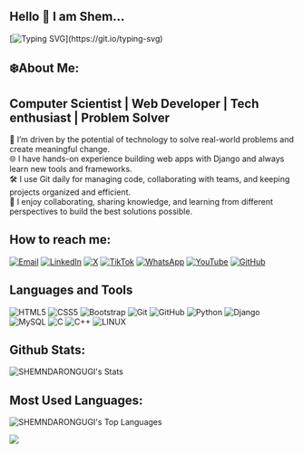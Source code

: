 ## Hello 👋 I am Shem...

[![Typing SVG](https://readme-typing-svg.demolab.com?font=Fira+Code&pause=1000&color=70A5FD&width=435&lines=Welcome+to+my+Github!)](https://git.io/typing-svg)

## ❄️About Me:
## Computer Scientist | Web Developer | Tech enthusiast | Problem Solver

🚀 I’m driven by the potential of technology to solve real-world problems and create meaningful change.  <br>
🌐 I have hands-on experience building web apps with Django and always learn new tools and frameworks.  <br>
🛠️ I use Git daily for managing code, collaborating with teams, and keeping projects organized and efficient.  <br>
🌱 I enjoy collaborating, sharing knowledge, and learning from different perspectives to build the best solutions possible.<br>

##  How to reach me:
[![Email](https://img.shields.io/badge/Email-D14836?style=for-the-badge&logo=gmail&logoColor=white)](mailto:ndaroshem@gmail.com)
[![LinkedIn](https://img.shields.io/badge/LinkedIn-0077B5?style=for-the-badge&logo=linkedin&logoColor=white)](https://www.linkedin.com/in/shem-ndaro-ngugi/)
[![X](https://img.shields.io/badge/X-1DA1F2?style=for-the-badge&logo=x&logoColor=white)](https://x.com/SirShemFx)
[![TikTok](https://img.shields.io/badge/TikTok-000000?style=for-the-badge&logo=tiktok&logoColor=white)](https://www.tiktok.com/@sir_shem_)
[![WhatsApp](https://img.shields.io/badge/WhatsApp-25D366?style=for-the-badge&logo=whatsapp&logoColor=white)](https://wa.me/+254739779611)
[![YouTube](https://img.shields.io/badge/YouTube-FF0000?style=for-the-badge&logo=youtube&logoColor=white)](https://www.youtube.com/@its_Shem)
[![GitHub](https://img.shields.io/badge/GitHub-181717?style=for-the-badge&logo=github&logoColor=white)](https://github.com/SHEMNDARONGUGI)




## Languages and Tools
![HTML5](https://img.shields.io/badge/html5-%23E34F26.svg?style=for-the-badge&logo=html5&logoColor=white)
![CSS5](https://img.shields.io/badge/css3-%231572B6.svg?style=for-the-badge&logo=css3&logoColor=white) 
![Bootstrap](https://img.shields.io/badge/Bootstrap-563D7C?style=for-the-badge&logo=bootstrap&logoColor=white)
![Git](https://img.shields.io/badge/Git-F05032?style=for-the-badge&logo=git&logoColor=white)
![GitHub](https://img.shields.io/badge/GitHub-181717?style=for-the-badge&logo=github&logoColor=white)
![Python](https://img.shields.io/badge/python-3670A0?style=for-the-badge&logo=python&logoColor=ffdd54)
![Django](https://img.shields.io/badge/django-%23092E20.svg?style=for-the-badge&logo=django&logoColor=white)
![MySQL](https://img.shields.io/badge/mysql-%2300f.svg?style=for-the-badge&logo=mysql&logoColor=white)
![C](https://img.shields.io/badge/c-%2300599C.svg?style=for-the-badge&logo=c&logoColor=white) 
![C++](https://img.shields.io/badge/c++-%2300599C.svg?style=for-the-badge&logo=c%2B%2B&logoColor=white)
![LINUX](https://img.shields.io/badge/Linux-FCC624?style=for-the-badge&logo=linux&logoColor=black)

## Github Stats:
![SHEMNDARONGUGI's Stats](https://github-readme-stats.vercel.app/api?username=SHEMNDARONGUGI&theme=tokyonight&show_icons=true&hide_border=true&count_private=true) 

## Most Used Languages:
![SHEMNDARONGUGI's Top Languages](https://github-readme-stats.vercel.app/api/top-langs/?username=SHEMNDARONGUGI&theme=tokyonight&show_icons=true&hide_border=true&layout=compact)

[![](https://visitcount.itsvg.in/api?id=SHEMNDARONGUGI&icon=0&color=0)](https://visitcount.itsvg.in)

<!--
**SHEMNDARONGUGI/SHEMNDARONGUGI** is a ✨ _special_ ✨ repository because its `README.md` (this file) appears on your GitHub profile.

Here are some ideas to get you started:

- 🔭 I’m currently working on ...
- 🌱 I’m currently learning ...
- 👯 I’m looking to collaborate on ...
- 🤔 I’m looking for help with ...
- 💬 Ask me about ...
- 📫 How to reach me: ...
- 😄 Pronouns: ...
- ⚡ Fun fact: ...
-->
